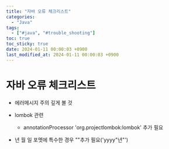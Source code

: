 ```yaml
---
title: "자바 오류 체크리스트"
categories:
  - "Java"
tags:
  - ["#java", "#trouble_shooting"]
toc: true
toc_sticky: true
date: 2024-01-11 00:00:03 +0900
last_modified_at: 2024-01-11 00:00:03 +0900
---
```

# 자바 오류 체크리스트
- 에러메시지 주의 깊게 볼 것
- lombok 관련
	- annotationProcessor 'org.projectlombok:lombok' 추가 필요

- 년 월 일 포멧에 특수한 경우 ""추가 필요('yyyy"년"')

